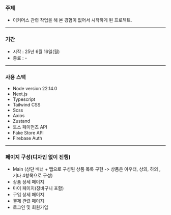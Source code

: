 ### 주제

- 이커머스 관련 작업을 해 본 경험이 없어서 시작하게 된 프로젝트.

---

### 기간

- 시작 : 25년 6월 16일(월)
- 종료 : -

---

### 사용 스택

- Node version 22.14.0
- Next.js
- Typescript
- Tailwind CSS
- Scss
- Axios
- Zustand
- 토스 페이먼츠 API
- Fake Store API
- Firebase Auth

---

### 페이지 구성(디자인 없이 진행)

- Main (상단 배너 + 탭으로 구성된 상품 목록 구현 -> 상품은 아우터, 상의, 하의 , 기타 4항목으로 구성)
- 상품 상세 페이지
- 마이 페이지(장바구니 포함)
- 구입 상세 페이지
- 결제 관련 페이지
- 로그인 및 회원가입
